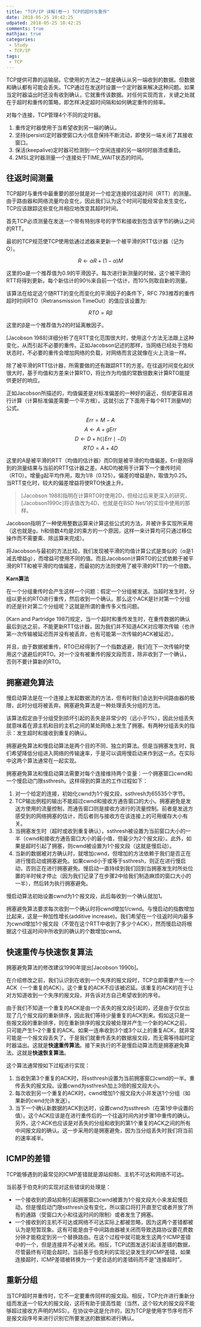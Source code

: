 ```yaml
---
title: "TCP/IP 详解(卷一) TCP的超时与重传"
date: 2018-05-25 10:42:25
udpated: 2018-05-25 10:42:25
comments: true
mathjax: true
categories:
 - Study
 - TCP/IP
tags:
 - TCP
---
```


TCP提供可靠的运输层。它使用的方法之一就是确认从另一端收到的数据。但数据和确认都有可能会丢失。TCP通过在发送时设置一个定时器来解决这种问题。如果当定时器溢出时还没有收到确认，它就重传该数据。对任何实现而言，关键之处就在于超时和重传的策略，即怎样决定超时间隔和如何确定重传的频率。

对每个连接，TCP管理4个不同的定时器。

1. 重传定时器使用于当希望收到另一端的确认。
2. 坚持(persist)定时器使窗口大小信息保持不断流动，即使另一端关闭了其接收窗口。
3. 保活(keepalive)定时器可检测到一个空闲连接的另一端何时崩溃或重启。
4. 2MSL定时器测量一个连接处于TIME_WAIT状态的时间。
<!-- more -->

## 往返时间测量

TCP超时与重传中最重要的部分就是对一个给定连接的往返时间（RTT）的测量。由于路由器和网络流量均会变化，因此我们认为这个时间可能经常会发生变化，TCP应该跟踪这些变化并相应地改变其超时时间。

首先TCP必须测量在发送一个带有特别序号的字节和接收到包含该字节的确认之间的RTT。

最初的TCP规范使TCP使用低通过滤器来更新一个被平滑的RTT估计器（记为O）。

$$R \leftarrow \alpha R+(1-\alpha)M$$

这里的α是一个推荐值为0.9的平滑因子。每次进行新测量的时候，这个被平滑的RTT将得到更新。每个新估计的90％来自前一个估计，而10%则取自新的测量。

该算法在给定这个随RTT的变化而变化的平滑因子的条件下，RFC 793推荐的重传超时时间RTO（Retransmission TimeOut）的值应该设置为:

$$RTO = R\beta$$

这里的β是一个推荐值为2的时延离散因子。

[Jacobson 1988]详细分析了在RTT变化范围很大时，使用这个方法无法跟上这种变化，从而引起不必要的重传。正如Jacobson记述的那样，当网络已经处于饱和状态时，不必要的重传会增加网络的负载，对网络而言这就像在火上浇油一样。

除了被平滑的RTT估计器，所需要做的还有跟踪RTT的方差。在往返时间变化起伏很大时，基于均值和方差来计算RTO，将比作为均值的常数倍数来计算RTO能提供更好的响应。

正如Jacobson所描述的，均值偏差是对标准偏差的一种好的逼近，但却更容易进行计算（计算标准偏差需要一个平方根）。这就引出了下面用于每个RTT测量M的公式。

$$Err = M - A$$
$$A \leftarrow A + gErr$$
$$D \leftarrow D + h(\mid Err\mid - D)$$
$$RTO = A + 4D$$

这里的A是被平滑的RTT（均值的估计器）而D则是被平滑的均值偏差。Err是刚得到的测量结果与当前的RTT估计器之差。A和D均被用于计算下一个重传时间（RTO）。增量g起平均作用，取为1/8（0.125）。偏差的增益是h，取值为0.25。当RTT变化时，较大的偏差增益将使RTO快速上升。

> [Jacobson 1988]指明在计算RTO时使用2D，但经过后来更深入的研究，[Jacobson1990c]将该值改为4D，也就是在BSD Net/1的实现中使用的那样。

Jacobson指明了一种使用整数运算来计算这些公式的方法，并被许多实现所采用（这也就是g，h和倍数4均是2的乘方的一个原因，这样一来计算均可只通过移位操作而不需要乘、除运算来完成）。

将Jacobson与最初的方法比较，我们发现被平滑的均值计算公式是类似的（α是1减去增益g），而增益可使用不同的值。而且Jacobson计算RTO的公式依赖于被平滑的RTT和被平滑的均值偏差，而最初的方法则使用了被平滑的RTT的一个倍数。

**Karn算法**

在一个分组重传时会产生这样一个问题：假定一个分组被发送。当超时发生时，分组以更长的RTO进行重传，然后收到一个确认。那么这个ACK是针对第一个分组的还是针对第二个分组呢？这就是所谓的重传多义性问题。

[Karn and Partridge 1987]规定，当一个超时和重传发生时，在重传数据的确认最后到达之前，不能更新RTT估计器，因为我们并不知道ACK对应哪次传输（也许第一次传输被延迟而并没有被丢弃，也有可能第一次传输的ACK被延迟）。

并且，由于数据被重传，RTO已经得到了一个指数退避，我们在下一次传输时使用这个退避后的RTO。对一个没有被重传的报文段而言，除非收到了一个确认，否则不要计算新的RTO。

## 拥塞避免算法

慢启动算法是在一个连接上发起数据流的方法，但有时我们会达到中间路由器的极限，此时分组将被丢弃。拥塞避免算法是一种处理丢失分组的方法。

该算法假定由于分组受到损坏引起的丢失是非常少的（远小于1%），因此分组丢失就意味着在源主机和目的主机之间的某处网络上发生了拥塞。有两种分组丢失的指示：发生超时和接收到重复的确认。

拥塞避免算法和慢启动算法是两个目的不同、独立的算法。但是当拥塞发生时，我们希望降低分组进入网络的传输速率，于是可以调用慢启动来作到这一点。在实际中这两个算法通常在一起实现。

拥塞避免算法和慢启动算法需要对每个连接维持两个变量：一个拥塞窗口cwnd和一个慢启动门限ssthresh。这样得到的算法的工作过程如下：

1. 对一个给定的连接，初始化cwnd为1个报文段，ssthresh为65535个字节。
2. TCP输出例程的输出不能超过cwnd和接收方通告窗口的大小。拥塞避免是发送方使用的流量控制，而通告窗口则是接收方进行的流量控制。前者是发送方感受到的网络拥塞的估计，而后者则与接收方在该连接上的可用缓存大小有关。
3. 当拥塞发生时（超时或收到重复确认），ssthresh被设置为当前窗口大小的一半（cwnd和接收方通告窗口大小的最小值，但最少为2个报文段）。此外，如果是超时引起了拥塞，则cwnd被设置为1个报文段（这就是慢启动）。
4. 当新的数据被对方确认时，就增加cwnd，但增加的方法依赖于我们是否正在进行慢启动或拥塞避免。如果cwnd小于或等于ssthresh，则正在进行慢启动，否则正在进行拥塞避免。慢启动一直持续到我们回到当拥塞发生时所处位置的半时候才停止（因为我们记录了在步骤2中给我们制造麻烦的窗口大小的一半），然后转为执行拥塞避免。

慢启动算法初始设置cwnd为1个报文段，此后每收到一个确认就加1。

拥塞避免算法要求每次收到一个确认时将cwnd增加1/cwnd。与慢启动的指数增加比起来，这是一种加性增长(additive increase)。我们希望在一个往返时间内最多为cwnd增加1个报文段（不管在这个RTT中收到了多少个ACK），然而慢启动将根据这个往返时间中所收到的确认的个数增加cwnd。

## 快速重传与快速恢复算法

拥塞避免算法的修改建议1990年提出[Jacobson 1990b]。

在介绍修改之前，我们认识到在收到一个失序的报文段时，TCP立即需要产生一个ACK（一个重复的ACK）。这个重复的ACK不应该被迟延。该重复的ACK的在于让对方知道收到一个失序的报文段，并告诉对方自己希望收到的序号。

由于我们不知道一个重复的ACK是由一个丢失的报文段引起的，还是由于仅仅出现了几个报文段的重新排序，因此我们等待少量重复的ACK到来。假如这只是一些报文段的重新排序，则在重新排序的报文段被处理并产生一个新的ACK之前，只可能产生1~2个重复的ACK。如果一连串收到3个或3个以上的重复ACK，就非常可能是一个报文段丢失了。于是我们就重传丢失的数据报文段，而无需等待超时定时器溢出。这就是**快速重传算法**。接下来执行的不是慢启动算法而是拥塞避免算法。这就是**快速恢复算法**。

这个算法通常按如下过程进行实现：

1. 当收到第3个重复的ACK时，将ssthresh设置为当前拥塞窗口cwnd的一半。重传丢失的报文段。设置cwnd为ssthresh加上3倍的报文段大小。
2. 每次收到另一个重复的ACK时，cwnd增加1个报文段大小并发送1个分组（如果新的cwnd允许发送）。
3. 当下一个确认新数据的ACK到达时，设置cwnd为ssthresh（在第1步中设置的值）。这个ACK应该是在进行重传后的一个往返时间内对步骤1中重传的确认。另外，这个ACK也应该是对丢失的分组和收到的第1个重复的ACK之间的所有中间报文段的确认。这一步采用的是拥塞避免，因为当分组丢失时我们将当前的速率减半。

## ICMP的差错

TCP能够遇到的最常见的ICMP差错就是源站抑制、主机不可达和网络不可达。

当前基于伯克利的实现对这些错误的处理是：

* 一个接收到的源站抑制引起拥塞窗口cwnd被置为1个报文段大小来发起慢启动，但是慢启动门限ssthresh没有变化，所以窗口将打开直至它或者开放了所有的通路（受窗口大小和往返时间的限制）或者发生了拥塞。
* 一个接收到的主机不可达或网络不可达实际上都被忽略，因为这两个差错都被认为是短暂现象。这有可能是由于中间路由器被关闭而导致选路协议要花费数分钟才能稳定到另一个替换路由。在这个过程中就可能发生这两个ICMP差错中的一个，但是连接并不必被关闭。相反，TCP试图发送引起该差错的数据，尽管最终有可能会超时。当前基于伯克利的实现记录发生的ICMP差错，如果连接超时，ICMP差错被转换为一个更合适的的差错码而不是“连接超时”。

## 重新分组

当TCP超时并重传时，它不一定要重传同样的报文段。相反，TCP允许进行重新分组而发送一个较大的报文段，这将有助于提高性能（当然，这个较大的报文段不能够超过接收方声明的MSS）。在协议中这是允许的，因为TCP是使用字节序号而不是报文段序号来进行识别它所要发送的数据和进行确认。

